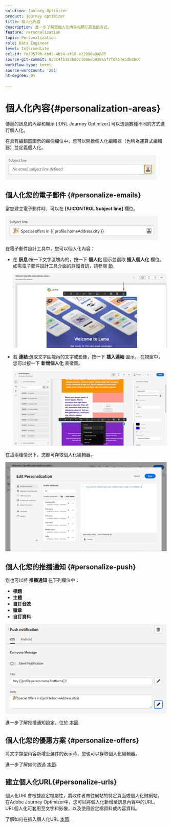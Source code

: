 ```yaml
---
solution: Journey Optimizer
product: journey optimizer
title: 個人化內容
description: 進一步了解您個人化內容和顯示訊息的方式。
feature: Personalization
topic: Personalization
role: Data Engineer
level: Intermediate
exl-id: fe39570b-cbd2-4b24-af10-e12990a9a885
source-git-commit: 020c4fb18cbd0c10a6eb92865f7f0457e5db8bc0
workflow-type: tm+mt
source-wordcount: '281'
ht-degree: 0%

---
```


# 個人化內容{#personalization-areas}

傳遞的訊息的內容和顯示 [!DNL Journey Optimizer] 可以透過數種不同的方式進行個人化。

在具有編輯器圖示的每個欄位中，您可以開啟個人化編輯器（也稱為運算式編輯器）並定義個人化。

![](assets/perso_icon.png)

## 個人化您的電子郵件 {#personalize-emails}

當您建立電子郵件時，可以在 **[!UICONTROL Subject line]** 欄位。

![](assets/perso_subject.png)

在電子郵件設計工具中，您可以個人化內容：

* 在 **訊息**:按一下文字區塊內的，按一下 **個人化** 圖示並選取 **插入個人化** 欄位。 如需電子郵件設計工具介面的詳細資訊，請參閱 [節](../email/get-started-email-design.md).

   ![](assets/perso_insert.png)

* 若 **連結**:選取文字區塊內的文字或影像，按一下 **插入連結** 圖示。 在視窗中，您可以按一下 **新增個人化** 表徵圖。

   ![](assets/perso_link.png)

在這兩種情況下，您都可存取個人化編輯器。

![](assets/perso_ee.png)

## 個人化您的推播通知 {#personalize-push}

您也可以將 **推播通知** 在下列欄位中：

* **標題**
* **主體**
* **自訂音效**
* **徽章**
* **自訂資料**

![](assets/perso_push.png)

進一步了解推播通知設定，位於 [本節](../push/push-gs.md).

## 個人化您的優惠方案 {#personalize-offers}

將文字類型內容新增至選件的表示時，您也可以存取個人化編輯器。

進一步了解如何透過 [本節](../offers/offer-library/creating-personalized-offers.md#custom-text).

## 建立個人化URL{#personalize-urls}

個人化URL會根據設定檔屬性，將收件者帶往網站的特定頁面或個人化微網站。 在Adobe Journey Optimizer中，您可以將個人化新增至訊息內容中的URL。 URL個人化可套用至文字和影像，以及使用設定檔資料或內容資料。

了解如何在插入個人化URL [本節](personalization-syntax.md#perso-urls).


